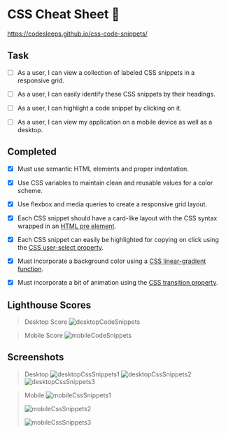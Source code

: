 # CSS Cheat Sheet 🦾

https://codesleeps.github.io/css-code-snippets/

## Task

- [ ] As a user, I can view a collection of labeled CSS snippets in a responsive grid.

- [ ] As a user, I can easily identify these CSS snippets by their headings.

- [ ] As a user, I can highlight a code snippet by clicking on it.

- [ ] As a user, I can view my application on a mobile device as well as a desktop.


## Completed

- [x] Must use semantic HTML elements and proper indentation.
 
- [x] Use CSS variables to maintain clean and reusable values for a color scheme.
 
- [x] Use flexbox and media queries to create a responsive grid layout.
 
- [x] Each CSS snippet should have a card-like layout with the CSS syntax wrapped in an [HTML pre element](https://developer.mozilla.org/en-US/docs/Web/HTML/Element/pre).
 
- [x] Each CSS snippet can easily be highlighted for copying on click using the [CSS user-select property](https://developer.mozilla.org/en-US/docs/Web/CSS/user-select).

- [x] Must incorporate a background color using a [CSS linear-gradient function](https://developer.mozilla.org/en-US/docs/Web/CSS/linear-gradient).

- [x] Must incorporate a bit of animation using the [CSS transition property](https://developer.mozilla.org/en-US/docs/Web/CSS/transition).


## Lighthouse Scores

> Desktop Score
> ![desktopCodeSnippets](https://user-images.githubusercontent.com/125808990/224535765-40b36226-02c7-43c9-9ff5-7239925b8b1d.png)

> Mobile Score
> ![mobileCodeSnippets](https://user-images.githubusercontent.com/125808990/224535785-14e39345-da99-4d14-99f0-d565bfd57cc5.png)

## Screenshots

> Desktop
> ![desktopCssSnippets1](https://user-images.githubusercontent.com/125808990/224535819-82906b14-ab21-42e2-b58e-2d910a56f0a8.png)
> ![desktopCssSnippets2](https://user-images.githubusercontent.com/125808990/224535839-42b9a241-499b-4fa7-a80f-206e0abc5224.png)
> ![desktopCssSnippets3](https://user-images.githubusercontent.com/125808990/224535844-1a261805-54a4-451d-8206-806b0064009e.png)

> Mobile
> ![mobileCssSnippets1](https://user-images.githubusercontent.com/125808990/224535895-afff7bd7-ab3f-4d52-aa08-0abc61405946.png)
> 
> ![mobileCssSnippets2](https://user-images.githubusercontent.com/125808990/224535907-3ea4438f-8ea6-4149-af92-733826e76d80.png)
> 
> ![mobileCssSnippets3](https://user-images.githubusercontent.com/125808990/224535915-1588f449-ebd3-477a-a400-4031bf112597.png)










